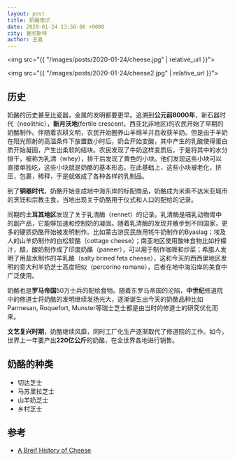 ```yaml
---
layout: post
title: 奶酪常识
date: 2020-01-24 13:58:00 +0000
city: 曼彻斯特
author: 王鑫
---
```


<img src="{{ "/images/posts/2020-01-24/cheese.jpg" | relative_url }}">

<img src="{{ "/images/posts/2020-01-24/cheese2.jpg" | relative_url }}">

## 历史

奶酪的历史甚至比瓷器，金属的发明都要更早。追溯到**公元前8000年**，新石器时代（neolithic），**新月沃地**(fertile crescent，西亚北非地区)的农民开始了早期的奶酪制作。伴随着农耕文明，农民开始圈养山羊绵羊并且收获羊奶。但是由于羊奶在阳光照射的高温条件下放置数小时后，奶会开始变酸，其中产生的乳酸使得蛋白质开始凝固，产生出柔软的结块。农民发现了牛奶这样变质后，于是将其中的水分排干，被称为乳清（whey），排干后发现了黄色的小块。他们发现这些小块可以直接单独吃，这些小块就是奶酪的基本形态。在此基础上，这些小块被老化，挤压，包裹，稀释，于是就做成了各种各样的乳制品。

到了**铜器时代**，奶酪开始变成地中海东岸的标配商品，奶酪成为米索不达米亚城市的烹饪和宗教主食，当地出现关于奶酪用于仪式和人口的配给的记录。

同期的**土耳其地区**发现了关于乳清酶（rennet）的记录。乳清酶是哺乳动物胃中的副产品，它能够加速和控制奶的凝固。随着乳清酶的发现并散步到不同国家，更多的硬质奶酪开始被发明制作。比如蒙古游民民族用牦牛奶制作的Byaslag；埃及人的山羊奶制作的白松软酪（cottage cheese）；南亚地区使用酸味食物比如柠檬汁，醋，酸奶制作成了印度奶酪（paneer），可以用于制作咖喱和炒菜；希腊人发明了用盐水制作的羊乳酪（salty brined feta cheese），这和今天的西西里地区发明的意大利羊奶芝士高度相似（percorino romano），后者在地中海沿岸的美食中广泛使用。

奶酪也是**罗马帝国**50万士兵的配给食物。随着东罗马帝国的沦陷，**中世纪**修道院中的修道士将奶酪的发明继续发扬光大，逐渐诞生出今天的奶酪品种比如Parmesan, Roquefort, Munster等瑞士芝士都是由当时的修道士的研究优化而来。

**文艺复兴时期**，奶酪继续风靡，同时工厂化生产逐渐取代了修道院的工作。如今，世界上一年要产出**220亿公斤**的奶酪，在全世界各地进行销售。

## 奶酪的种类

* 切达芝士
* 马苏里拉芝士
* 山羊奶芝士
* 乡村芝士

## 参考

* [A Breif History of Cheese](https://www.youtube.com/watch?v=QKae1k1BDdA)
